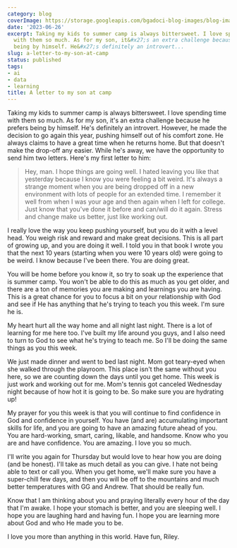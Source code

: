 ```yaml
---
category: blog
coverImage: https://storage.googleapis.com/bgadoci-blog-images/blog-images/images/blog-images/blog-post-images/ragmann22_a_pixar_style_photo_of_a_teenage_boy_at_summer_camp_r_96a49aff_3e27_4a23_ae08_5f12af78204f_3571ab7a99.png
date: '2023-06-26'
excerpt: Taking my kids to summer camp is always bittersweet. I love spending time
  with them so much. As for my son, it&#x27;s an extra challenge because he prefers
  being by himself. He&#x27;s definitely an introvert...
slug: a-letter-to-my-son-at-camp
status: published
tags:
- ai
- data
- learning
title: A letter to my son at camp
---
```


Taking my kids to summer camp is always bittersweet. I love spending time with them so much. As for my son, it's an extra challenge because he prefers being by himself. He's definitely an introvert. However, he made the decision to go again this year, pushing himself out of his comfort zone. He always claims to have a great time when he returns home. But that doesn't make the drop-off any easier. While he's away, we have the opportunity to send him two letters. Here's my first letter to him:

> Hey, man. I hope things are going well. I hated leaving you like that yesterday because I know you were feeling a bit weird. It's always a strange moment when you are being dropped off in a new environment with lots of people for an extended time. I remember it well from when I was your age and then again when I left for college. Just know that you've done it before and can/will do it again. Stress and change make us better, just like working out.

I really love the way you keep pushing yourself, but you do it with a level head. You weigh risk and reward and make great decisions. This is all part of growing up, and you are doing it well. I told you in that book I wrote you that the next 10 years (starting when you were 10 years old) were going to be weird. I know because I've been there. You are doing great.

You will be home before you know it, so try to soak up the experience that is summer camp. You won't be able to do this as much as you get older, and there are a ton of memories you are making and learnings you are having. This is a great chance for you to focus a bit on your relationship with God and see if He has anything that he's trying to teach you this week. I'm sure he is.

My heart hurt all the way home and all night last night. There is a lot of learning for me here too. I've built my life around you guys, and I also need to turn to God to see what he's trying to teach me. So I'll be doing the same things as you this week.

We just made dinner and went to bed last night. Mom got teary-eyed when she walked through the playroom. This place isn't the same without you here, so we are counting down the days until you get home. This week is just work and working out for me. Mom's tennis got canceled Wednesday night because of how hot it is going to be. So make sure you are hydrating up!

My prayer for you this week is that you will continue to find confidence in God and confidence in yourself. You have (and are) accumulating important skills for life, and you are going to have an amazing future ahead of you. You are hard-working, smart, caring, likable, and handsome. Know who you are and have confidence. You are amazing. I love you so much.

I'll write you again for Thursday but would love to hear how you are doing (and be honest). I'll take as much detail as you can give. I hate not being able to text or call you. When you get home, we'll make sure you have a super-chill few days, and then you will be off to the mountains and much better temperatures with GG and Andrew. That should be really fun.

Know that I am thinking about you and praying literally every hour of the day that I'm awake. I hope your stomach is better, and you are sleeping well. I hope you are laughing hard and having fun. I hope you are learning more about God and who He made you to be.

I love you more than anything in this world. Have fun, Riley.